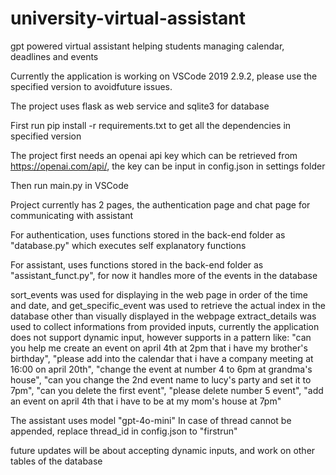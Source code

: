 # university-virtual-assistant
gpt powered virtual assistant helping students managing calendar, deadlines and events

Currently the application is working on VSCode 2019 2.9.2, please use the specified version to avoidfuture issues.

The project uses flask as web service and sqlite3 for database

First run pip install -r requirements.txt to get all the dependencies in specified version

The project first needs an openai api key which can be retrieved from https://openai.com/api/, the key can be input in config.json in settings folder

Then run main.py in VSCode

Project currently has 2 pages, the authentication page and chat page for communicating with assistant

For authentication, uses functions stored in the back-end folder as "database.py" which executes self explanatory functions

For assistant, uses functions stored in the back-end folder as "assistant_funct.py", for now it handles more of the events in the database

sort_events was used for displaying in the web page in order of the time and date, and get_specific_event was used to retrieve the actual index in the database other than visually displayed in the webpage
extract_details was used to collect informations from provided inputs, currently the application does not support dynamic input, however supports in a pattern like:
    "can you help me create an event on april 4th at 2pm that i have my brother's birthday",
    "please add into the calendar that i have a company meeting at 16:00 on april 20th",
    "change the event at number 4 to 6pm at grandma's house",
    "can you change the 2nd event name to lucy's party and set it to 7pm",
    "can you delete the first event",
    "please delete number 5 event",
    "add an event on april 4th that i have to be at my mom's house at 7pm"

The assistant uses model "gpt-4o-mini"
In case of thread cannot be appended, replace thread_id in config.json to "firstrun"

future updates will be about accepting dynamic inputs, and work on other tables of the database
